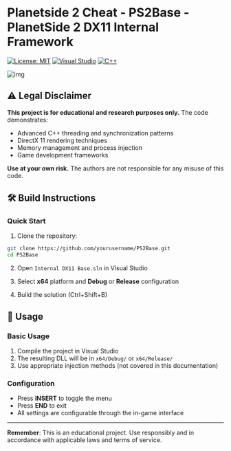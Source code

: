 # Planetside 2 Cheat - PS2Base - PlanetSide 2 DX11 Internal Framework

[![License: MIT](https://img.shields.io/badge/License-MIT-yellow.svg)](https://opensource.org/licenses/MIT)
[![Visual Studio](https://img.shields.io/badge/IDE-Visual%20Studio-blue.svg)](https://visualstudio.microsoft.com/)
[![C++](https://img.shields.io/badge/Language-C%2B%2B-blue.svg)](https://isocpp.org/)

![img](https://i.imgur.com/z9uOEpU.jpeg)

## ⚠️ Legal Disclaimer

**This project is for educational and research purposes only.** The code demonstrates:
- Advanced C++ threading and synchronization patterns
- DirectX 11 rendering techniques
- Memory management and process injection
- Game development frameworks

**Use at your own risk.** The authors are not responsible for any misuse of this code.

## 🛠️ Build Instructions

### Quick Start
1. Clone the repository:
```bash
git clone https://github.com/yourusername/PS2Base.git
cd PS2Base
```

2. Open `Internal DX11 Base.sln` in Visual Studio

3. Select **x64** platform and **Debug** or **Release** configuration

4. Build the solution (Ctrl+Shift+B)

## 🎯 Usage

### Basic Usage
1. Compile the project in Visual Studio
2. The resulting DLL will be in `x64/Debug/` or `x64/Release/`
3. Use appropriate injection methods (not covered in this documentation)

### Configuration
- Press **INSERT** to toggle the menu
- Press **END** to exit
- All settings are configurable through the in-game interface

---

**Remember**: This is an educational project. Use responsibly and in accordance with applicable laws and terms of service.
